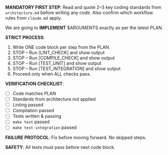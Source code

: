 **MANDATORY FIRST STEP**: Read and quote 2–3 key coding standards from `architecture.md` before writing any code. Also confirm which workflow rules from `claude.md` apply.

We are going to **IMPLEMENT** $ARGUMENTS exactly as per the latest PLAN.

**STRICT PROCESS**:
1. Write ONE code block per step from the PLAN.
2. STOP – Run [LINT_CHECK] and show output
3. STOP – Run [COMPILE_CHECK] and show output  
5. STOP – Run [TEST_UNIT] and show output
6. STOP – Run [TEST_INTEGRATION] and show output
7. Proceed only when ALL checks pass.

**VERIFICATION CHECKLIST**:
- [ ] Code matches PLAN
- [ ] Standards from architecture.md applied
- [ ] Linting passed
- [ ] Compilation passed
- [ ] Tests written & passing
- [ ] `make test` passed
- [ ] `make test-integration` passed

**FAILURE PROTOCOL**: Fix before moving forward. No skipped steps.

**SAFETY**: All tests must pass before next code block.
